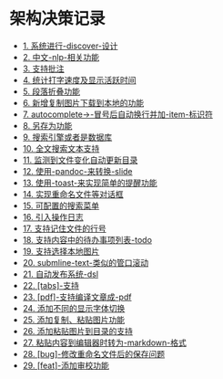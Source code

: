 # 架构决策记录

* [1. 系统进行-discover-设计](0001-系统进行-discover-设计.md)
* [2. 中文-nlp-相关功能](0002-中文-nlp-相关功能.md)
* [3. 支持批注](0003-支持批注.md)
* [4. 统计打字速度及显示活跃时间](0004-统计打字速度及显示活跃时间.md)
* [5. 段落折叠功能](0005-段落折叠功能.md)
* [6. 新增复制图片下载到本地的功能](0006-新增复制图片下载到本地的功能.md)
* [7. autocomplete->-冒号后自动换行并加-item-标识符](0007-autocomplete->-冒号后自动换行并加-item-标识符.md)
* [8. 另存为功能](0008-另存为功能.md)
* [9. 搜索引擎或者是数据库](0009-搜索引擎或者是数据库.md)
* [10. 全文搜索文本支持](0010-全文搜索文本支持.md)
* [11. 监测到文件变化自动更新目录](0011-监测到文件变化自动更新目录.md)
* [12. 使用-pandoc-来转换-slide](0012-使用-pandoc-来转换-slide.md)
* [13. 使用-toast-来实现简单的提醒功能](0013-使用-toast-来实现简单的提醒功能.md)
* [14. 实现重命名文件等对话框](0014-实现重命名文件等对话框.md)
* [15. 可配置的搜索菜单](0015-可配置的搜索菜单.md)
* [16. 引入操作日志](0016-引入操作日志.md)
* [17. 支持记住文件的行号](0017-支持记住文件的行号.md)
* [18. 支持内容中的待办事项列表-todo](0018-支持内容中的待办事项列表-todo.md)
* [19. 支持选择本地图片](0019-支持选择本地图片.md)
* [20. submline-text-类似的管口滚动](0020-submline-text-类似的管口滚动.md)
* [21. 自动发布系统-dsl](0021-自动发布系统-dsl.md)
* [22. [tabs]-支持](0022-[tabs]-支持.md)
* [23. [pdf]-支持编译文章成-pdf](0023-[pdf]-支持编译文章成-pdf.md)
* [24. 添加不同的显示字体切换](0024-添加不同的显示字体切换.md)
* [25. 添加复制、粘贴图片功能](0025-添加复制、粘贴图片功能.md)
* [26. 添加粘贴图片到目录的支持](0026-添加粘贴图片到目录的支持.md)
* [27. 粘贴内容到编辑器时转为-markdown-格式](0027-粘贴内容到编辑器时转为-markdown-格式.md)
* [28. [bug]-修改重命名文件后的保存问题](0028-[bug]-修改重命名文件后的保存问题.md)
* [29. [feat]-添加审校功能](0029-[feat]-添加审校功能.md)